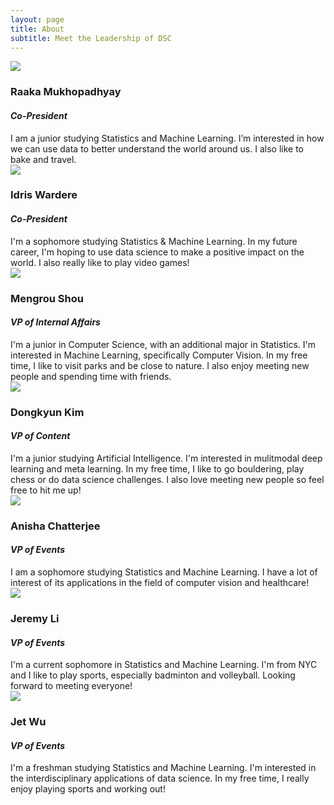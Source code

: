 ```yaml
---
layout: page
title: About
subtitle: Meet the Leadership of DSC
---
```


<div class="row board-row">
    <div class="col-sm-4">
        <div class="image-crop"><img src="{{site.baseurl}}/img/Raaka.jpg"></div>
    </div>
    <div class="col-sm-8">
        <h3>Raaka Mukhopadhyay</h3>
        <h4><i>Co-President</i></h4>
         I am a junior studying Statistics and Machine Learning. I’m interested in how we can use data to better understand the world around us. I also like to bake and travel.
    </div>
</div>

<div class="row board-row">
    <div class="col-sm-4">
        <div class="image-crop"><img src="{{site.baseurl}}/img/idris.jpg"></div>
    </div>
    <div class="col-sm-8">
        <h3>Idris Wardere</h3>
        <h4><i>Co-President</i></h4>
        I'm a sophomore studying Statistics & Machine Learning. In my future career, I'm hoping to use data science to make a positive impact on the world. I also really like to play video games!
    </div>
</div>

<div class="row board-row">
    <div class="col-sm-4">
        <div class="image-crop"><img src="{{site.baseurl}}/img/Meng.jpg"></div>
    </div>
    <div class="col-sm-8">
        <h3>Mengrou Shou</h3>
        <h4><i>VP of Internal Affairs</i></h4>
        I'm a junior in Computer Science, with an additional major in
        Statistics. I'm interested in Machine Learning, specifically Computer
        Vision. In my free time, I like to visit parks and be close to nature. I
        also enjoy meeting new people and spending time with friends.
    </div>
</div>

<div class="row board-row">
    <div class="col-sm-4">
        <div class="image-crop"><img src="{{site.baseurl}}/img/DK.jpg"></div>
    </div>
    <div class="col-sm-8">
        <h3>Dongkyun Kim</h3>
        <h4><i>VP of Content</i></h4>
        I'm a junior studying Artificial Intelligence. I'm interested in
        mulitmodal deep learning and meta learning. In my free time, I like to
        go bouldering, play chess or do data science challenges. I also love
        meeting new people so feel free to hit me up!
    </div>
</div>

<div class="row board-row">
    <div class="col-sm-4">
        <div class="image-crop"><img src="{{site.baseurl}}/img/anisha.jpeg"></div>
    </div>
    <div class="col-sm-8">
        <h3>Anisha Chatterjee</h3>
        <h4><i>VP of Events</i></h4>
        I am a sophomore studying Statistics and Machine Learning. I have a lot
        of interest of its applications in the field of computer vision and
        healthcare!
    </div>
</div>

<div class="row board-row">
    <div class="col-sm-4">
        <div class="image-crop"><img src="{{site.baseurl}}/img/jeremy.jpg"></div>
    </div>
    <div class="col-sm-8">
        <h3>Jeremy Li</h3>
        <h4><i>VP of Events</i></h4>
        I'm a current sophomore in Statistics and Machine Learning. I'm from NYC
        and I like to play sports, especially badminton and volleyball. Looking
        forward to meeting everyone!
    </div>
</div>

<div class="row board-row">
    <div class="col-sm-4">
        <div class="image-crop"><img src="{{site.baseurl}}/img/jet.jpg"></div>
    </div>
    <div class="col-sm-8">
        <h3>Jet Wu</h3>
        <h4><i>VP of Events</i></h4>
        I'm a freshman studying Statistics and Machine Learning. I'm interested
        in the interdisciplinary applications of data science. In my free time,
        I really enjoy playing sports and working out!
    </div>
</div>
